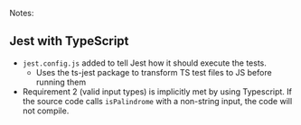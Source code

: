 Notes:

## Jest with TypeScript
- `jest.config.js` added to tell Jest how it should execute the tests.
  - Uses the ts-jest package to transform TS test files to JS before running them
- Requirement 2 (valid input types) is implicitly met by using Typescript.
If the source code calls `isPalindrome` with a non-string input, the code will not compile.